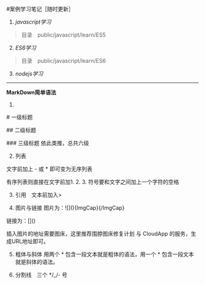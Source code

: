#案例学习笔记［随时更新］
1. *javascript学习* 
> 目录　public/javascript/learn/ES5
2. *ES6学习*
> 目录　public/javascript/learn/ES6
3. *nodejs学习*

***

**MarkDown简单语法**

1.  
\# 一级标题

\## 二级标题

\### 三级标题
依此类推，总共六级

2. 列表

文字前加上 - 或 * 即可变为无序列表

有序列表则直接在文字前加1. 2. 3. 符号要和文字之间加上一个字符的空格

3. 引用　文本前加入\> 

4. 图片与链接
  图片为：\!\[](){ImgCap}{/ImgCap}
  
  链接为：\[]()
  
  插入图片的地址需要图床，这里推荐围脖图床修复计划 与 CloudApp 的服务，生成URL地址即可。

5. 粗体与斜体
   用两个 * 包含一段文本就是粗体的语法，用一个 * 包含一段文本就是斜体的语法。
   
6. 分割线　三个 */_/- 号